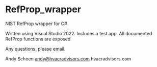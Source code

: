 # RefProp_wrapper
NIST RefProp wrapper for C#

Written using Visual Studio 2022.  Includes a test app.  All documented RefProp functions are exposed

Any questions, please email.

Andy Schoen
andy@hvacradvisors.com
hvacradvisors.com
